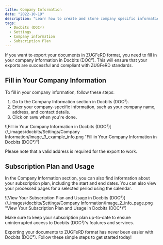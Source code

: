 ```yaml
---
title: Company Information 
date: "2022-10-19"
description: "Learn how to create and store company specific information in Docbits (DOC²)"
tags:
  - Docbits (DOC²)
  - Settings
  - Company information
  - Subscription Plan
---
```


If you want to export your documents in [ZUGFeRD](/docbits/zugpferd/) format, you need to fill in your company information in Docbits (DOC²). This will ensure that your exports are successful and compliant with ZUGFeRD standards.

## Fill in Your Company Information

To fill in your company information, follow these steps:

1. Go to the Company Information section in Docbits (DOC²).
2. Enter your company-specific information, such as your company name, address, and contact details.
3. Click on `SAVE` when you're done.

![Fill in Your Company Information in Docbits (DOC²)](/_images/docbits/Settings/Company Information/Image_3_example_info.png "Fill in Your Company Information in Docbits (DOC²)")

Please note that a valid address is required for the export to work.

## Subscription Plan and Usage

In the Company Information section, you can also find information about your subscription plan, including the start and end dates. You can also view your processed pages for a selected period using the calendar.

![View Your Subscription Plan and Usage in Docbits (DOC²)](/_images/docbits/Settings/Company Information/Image_2_info_page.png "View Your Subscription Plan and Usage in Docbits (DOC²)")

Make sure to keep your subscription plan up-to-date to ensure uninterrupted access to Docbits (DOC²)'s features and services.

Exporting your documents to ZUGFeRD format has never been easier with Docbits (DOC²). Follow these simple steps to get started today!

